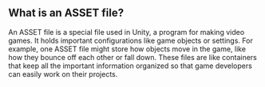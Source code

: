 ## What is an ASSET file?

An ASSET file is a special file used in Unity, a program for making video games. It holds important configurations like game objects or settings. For example, one ASSET file might store how objects move in the game, like how they bounce off each other or fall down. These files are like containers that keep all the important information organized so that game developers can easily work on their projects.





